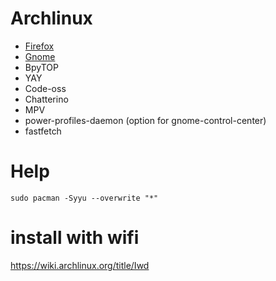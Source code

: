 # Archlinux

- [Firefox](/firefox.md)
- [Gnome](/gnome.md)
- BpyTOP
- YAY
- Code-oss
- Chatterino
- MPV
- power-profiles-daemon (option for gnome-control-center)
- fastfetch

# Help

```sudo pacman -Syyu --overwrite "*"```

# install with wifi
https://wiki.archlinux.org/title/Iwd
